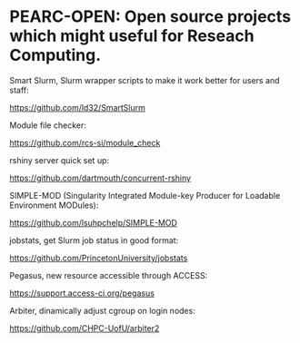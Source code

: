 # PEARC-OPEN: Open source projects which might useful for Reseach Computing.

Smart Slurm, Slurm wrapper scripts to make it work better for users and staff:

https://github.com/ld32/SmartSlurm

Module file checker:

https://github.com/rcs-si/module_check

rshiny server quick set up:	

https://github.com/dartmouth/concurrent-rshiny

SIMPLE-MOD (Singularity Integrated Module-key Producer for Loadable Environment MODules):	

https://github.com/lsuhpchelp/SIMPLE-MOD

jobstats, get Slurm job status in good format:

https://github.com/PrincetonUniversity/jobstats

Pegasus, new resource accessible through ACCESS:

https://support.access-ci.org/pegasus

Arbiter, dinamically adjust cgroup on login nodes:

https://github.com/CHPC-UofU/arbiter2

